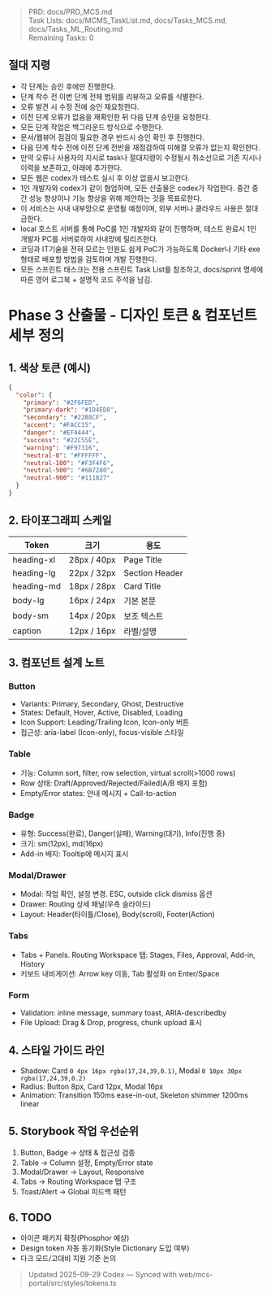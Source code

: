 > PRD: docs/PRD_MCS.md  
> Task Lists: docs/MCMS_TaskList.md, docs/Tasks_MCS.md, docs/Tasks_ML_Routing.md  
> Remaining Tasks: 0

## 절대 지령
- 각 단계는 승인 후에만 진행한다.
- 단계 착수 전 이번 단계 전체 범위를 리뷰하고 오류를 식별한다.
- 오류 발견 시 수정 전에 승인 재요청한다.
- 이전 단계 오류가 없음을 재확인한 뒤 다음 단계 승인을 요청한다.
- 모든 단계 작업은 백그라운드 방식으로 수행한다.
- 문서/웹뷰어 점검이 필요한 경우 반드시 승인 확인 후 진행한다.
- 다음 단계 착수 전에 이전 단계 전반을 재점검하여 미해결 오류가 없는지 확인한다.
- 만약 오류나 사용자의 지시로 task나 절대지령이 수정될시 취소선으로 기존 지시나 이력을 보존하고, 아래에 추가한다.
- 모든 웹은 codex가 테스트 실시 후 이상 없을시 보고한다.
- 1인 개발자와 codex가 같이 협업하며, 모든 산출물은 codex가 작업한다. 중간 중간 성능 향상이나 기능 향상을 위해 제안하는 것을 목표로한다.
- 이 서비스는 사내 내부망으로 운영될 예정이며, 외부 서버나 클라우드 사용은 절대 금한다.
- local 호스트 서버를 통해 PoC를 1인 개발자와 같이 진행하며, 테스트 완료시 1인 개발자 PC를 서버로하여 사내망에 릴리즈한다.
- 코딩과 IT기술을 전혀 모르는 인원도 쉽게 PoC가 가능하도록 Docker나 기타 exe 형태로 배포할 방법을 검토하며 개발 진행한다.
- 모든 스프린트 태스크는 전용 스프린트 Task List를 참조하고, docs/sprint 명세에 따른 영어 로그북 + 설명적 코드 주석을 남김.
# Phase 3 산출물 - 디자인 토큰 & 컴포넌트 세부 정의

## 1. 색상 토큰 (예시)
```json
{
  "color": {
    "primary": "#2F6FED",
    "primary-dark": "#1D4ED8",
    "secondary": "#22B8CF",
    "accent": "#FACC15",
    "danger": "#EF4444",
    "success": "#22C55E",
    "warning": "#F97316",
    "neutral-0": "#FFFFFF",
    "neutral-100": "#F3F4F6",
    "neutral-500": "#6B7280",
    "neutral-900": "#111827"
  }
}
```

## 2. 타이포그래피 스케일
| Token | 크기 | 용도 |
|---|---|---|
| heading-xl | 28px / 40px | Page Title |
| heading-lg | 22px / 32px | Section Header |
| heading-md | 18px / 28px | Card Title |
| body-lg | 16px / 24px | 기본 본문 |
| body-sm | 14px / 20px | 보조 텍스트 |
| caption | 12px / 16px | 라벨/설명 |

## 3. 컴포넌트 설계 노트
### Button
- Variants: Primary, Secondary, Ghost, Destructive
- States: Default, Hover, Active, Disabled, Loading
- Icon Support: Leading/Trailing Icon, Icon-only 버튼
- 접근성: aria-label (Icon-only), focus-visible 스타일

### Table
- 기능: Column sort, filter, row selection, virtual scroll(>1000 rows)
- Row 상태: Draft/Approved/Rejected/Failed(A/B 배지 포함)
- Empty/Error states: 안내 메시지 + Call-to-action

### Badge
- 유형: Success(완료), Danger(실패), Warning(대기), Info(진행 중)
- 크기: sm(12px), md(16px)
- Add-in 배지: Tooltip에 메시지 표시

### Modal/Drawer
- Modal: 작업 확인, 설정 변경. ESC, outside click dismiss 옵션
- Drawer: Routing 상세 패널(우측 슬라이드)
- Layout: Header(타이틀/Close), Body(scroll), Footer(Action)

### Tabs
- Tabs + Panels. Routing Workspace 탭: Stages, Files, Approval, Add-in, History
- 키보드 내비게이션: Arrow key 이동, Tab 활성화 on Enter/Space

### Form
- Validation: inline message, summary toast, ARIA-describedby
- File Upload: Drag & Drop, progress, chunk upload 표시

## 4. 스타일 가이드 라인
- Shadow: Card `0 4px 16px rgba(17,24,39,0.1)`, Modal `0 10px 30px rgba(17,24,39,0.2)`
- Radius: Button 8px, Card 12px, Modal 16px
- Animation: Transition 150ms ease-in-out, Skeleton shimmer 1200ms linear

## 5. Storybook 작업 우선순위
1. Button, Badge → 상태 & 접근성 검증
2. Table → Column 설정, Empty/Error state
3. Modal/Drawer → Layout, Responsive
4. Tabs → Routing Workspace 탭 구조
5. Toast/Alert → Global 피드백 패턴

## 6. TODO
- 아이콘 패키지 확정(Phosphor 예상)
- Design token 자동 동기화(Style Dictionary 도입 여부)
- 다크 모드/고대비 지원 기준 논의


> Updated 2025-09-29 Codex — Synced with web/mcs-portal/src/styles/tokens.ts
